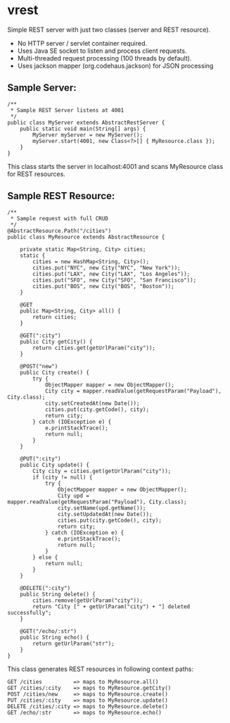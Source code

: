 vrest
=====

Simple REST server with just two classes (server and REST resource).

- No HTTP server / servlet container required.
- Uses Java SE socket to listen and process client requests.
- Multi-threaded request processing (100 threads by default).
- Uses jackson mapper (org.codehaus.jackson) for JSON processing

Sample Server: 
--------------

```
/**
 * Sample REST Server listens at 4001
 */
public class MyServer extends AbstractRestServer {
	public static void main(String[] args) {
		MyServer myServer = new MyServer();
		myServer.start(4001, new Class<?>[] { MyResource.class });
	}
}
```

This class starts the server in localhost:4001 and scans MyResource class for REST resources. 


Sample REST Resource: 
---------------------

```
/**
 * Sample request with full CRUD
 */
@AbstractResource.Path("/cities")
public class MyResource extends AbstractResource {

	private static Map<String, City> cities;
	static {
		cities = new HashMap<String, City>();
		cities.put("NYC", new City("NYC", "New York"));
		cities.put("LAX", new City("LAX", "Los Angeles"));
		cities.put("SFO", new City("SFO", "San Francisco"));
		cities.put("BOS", new City("BOS", "Boston"));
	}

	@GET
	public Map<String, City> all() {
		return cities;
	}

	@GET(":city")
	public City getCity() {
		return cities.get(getUrlParam("city"));
	}

	@POST("new")
	public City create() {
		try {
			ObjectMapper mapper = new ObjectMapper();
			City city = mapper.readValue(getRequestParam("Payload"), City.class);
			city.setCreatedAt(new Date());
			cities.put(city.getCode(), city);
			return city;
		} catch (IOException e) {
			e.printStackTrace();
			return null;
		}
	}

	@PUT(":city")
	public City update() {
		City city = cities.get(getUrlParam("city"));
		if (city != null) {
			try {
				ObjectMapper mapper = new ObjectMapper();
				City upd = mapper.readValue(getRequestParam("Payload"), City.class);
				city.setName(upd.getName());
				city.setUpdatedAt(new Date());
				cities.put(city.getCode(), city);
				return city;
			} catch (IOException e) {
				e.printStackTrace();
				return null;
			}
		} else {
			return null;
		}
	}

	@DELETE(":city")
	public String delete() {
		cities.remove(getUrlParam("city"));
		return "City [" + getUrlParam("city") + "] deleted successfully";
	}

	@GET("/echo/:str")
	public String echo() {
		return getUrlParam("str");
	}
}
```

This class generates REST resources in following context paths: 
```
GET /cities          => maps to MyResource.all() 
GET /cities/:city    => maps to MyResource.getCity()
POST /cities/new     => maps to MyResource.create() 
PUT /cities/:city    => maps to MyResource.update() 
DELETE /cities/:city => maps to MyResource.delete() 
GET /echo/:str       => maps to MyResource.echo() 
```



